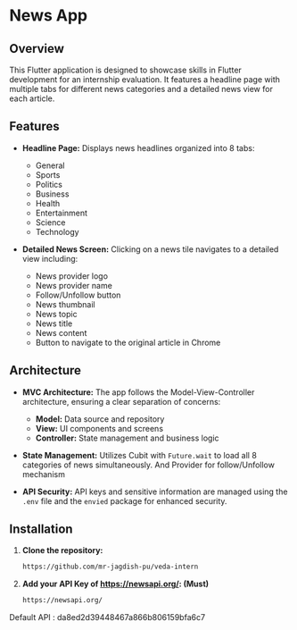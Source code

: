 # News App

## Overview

This Flutter application is designed to showcase skills in Flutter development for an internship evaluation. It features a headline page with multiple tabs for different news categories and a detailed news view for each article.

## Features

- **Headline Page:** Displays news headlines organized into 8 tabs:
    - General
    - Sports
    - Politics
    - Business
    - Health
    - Entertainment
    - Science
    - Technology

- **Detailed News Screen:** Clicking on a news tile navigates to a detailed view including:
    - News provider logo
    - News provider name
    - Follow/Unfollow button
    - News thumbnail
    - News topic
    - News title
    - News content
    - Button to navigate to the original article in Chrome

## Architecture

- **MVC Architecture:** The app follows the Model-View-Controller architecture, ensuring a clear separation of concerns:
    - **Model:** Data source and repository
    - **View:** UI components and screens
    - **Controller:** State management and business logic

- **State Management:** Utilizes Cubit with `Future.wait` to load all 8 categories of news simultaneously. And Provider for follow/Unfollow mechanism

- **API Security:** API keys and sensitive information are managed using the `.env` file and the `envied` package for enhanced security.

## Installation

1. **Clone the repository:**

   ```bash
   https://github.com/mr-jagdish-pu/veda-intern


2. **Add your API Key of https://newsapi.org/: (Must)**

   ```bash
   https://newsapi.org/

Default API : da8ed2d39448467a866b806159bfa6c7